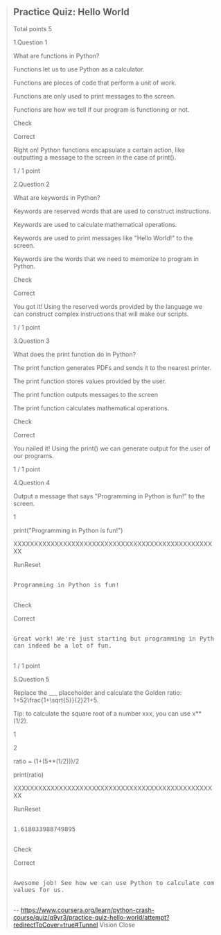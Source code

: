 > ## Practice Quiz: Hello World
> 
> Total points 5
> 
>  1.Question 1
> 
> What are functions in Python? 
> 
>  Functions let us to use Python as a calculator. 
> 
>  Functions are pieces of code that perform a unit of work. 
> 
>  Functions are only used to print messages to the screen. 
> 
>  Functions are how we tell if our program is functioning or not. 
> 
> Check
> 
> Correct
> 
> Right on! Python functions encapsulate a certain action, like outputting a message to the screen in the case of print().
> 
> 1 / 1 point
> 
>  2.Question 2
> 
> What are keywords in Python? 
> 
>  Keywords are reserved words that are used to construct instructions. 
> 
>  Keywords are used to calculate mathematical operations. 
> 
>  Keywords are used to print messages like "Hello World!" to the screen. 
> 
>  Keywords are the words that we need to memorize to program in Python. 
> 
> Check
> 
> Correct
> 
> You got it! Using the reserved words provided by the language we can construct complex instructions that will make our scripts.
> 
> 1 / 1 point
> 
>  3.Question 3
> 
> What does the print function do in Python? 
> 
>  The print function generates PDFs and sends it to the nearest printer. 
> 
>  The print function stores values provided by the user. 
> 
>  The print function outputs messages to the screen 
> 
>  The print function calculates mathematical operations. 
> 
> Check
> 
> Correct
> 
> You nailed it! Using the print() we can generate output for the user of our programs.
> 
> 1 / 1 point
> 
>  4.Question 4
> 
> Output a message that says "Programming in Python is fun!" to the screen. 
> 
> 1
> 
> print("Programming in Python is fun!")
> 
> XXXXXXXXXXXXXXXXXXXXXXXXXXXXXXXXXXXXXXXXXXXXXXXXXX
> 
> RunReset
> 
> <pre class="rc-ConsoleOutput">
> 
> Programming in Python is fun!
> 
> </pre>
> 
> Check
> 
> Correct
> 
> <pre>
> 
> Great work! We're just starting but programming in Python
> can indeed be a lot of fun.
> 
> </pre>
> 
> 1 / 1 point
> 
>  5.Question 5
> 
> Replace the ___ placeholder and calculate the Golden ratio: 1+52\frac{1+\sqrt{5}}{2}21+5​​.
> 
> Tip: to calculate the square root of a number xxx, you can use x**(1/2). 
> 
> 1
> 
> 2
> 
> ratio = (1+(5**(1/2)))/2
> 
> print(ratio)
> 
> XXXXXXXXXXXXXXXXXXXXXXXXXXXXXXXXXXXXXXXXXXXXXXXXXX
> 
> RunReset
> 
> <pre class="rc-ConsoleOutput">
> 
> 1.618033988749895
> 
> </pre>
> 
> Check
> 
> Correct
> 
> <pre>
> 
> Awesome job! See how we can use Python to calculate complex
> values for us.
> 
> </pre>
>
> -- https://www.coursera.org/learn/python-crash-course/quiz/q9yr3/practice-quiz-hello-world/attempt?redirectToCover=true#Tunnel Vision Close
